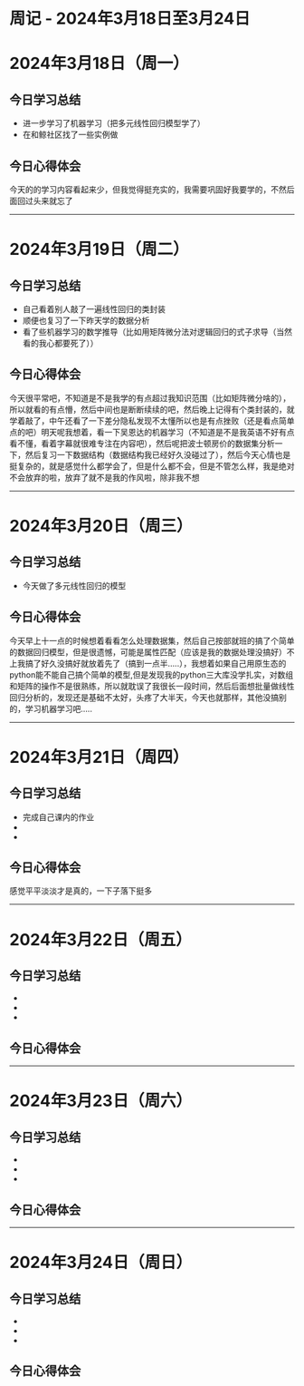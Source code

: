 # 周记 - 2024年3月18日至3月24日

# 2024年3月18日（周一）

## 今日学习总结

- 进一步学习了机器学习（把多元线性回归模型学了）
- 在和鲸社区找了一些实例做

## 今日心得体会

今天的的学习内容看起来少，但我觉得挺充实的，我需要巩固好我要学的，不然后面回过头来就忘了

------

# 2024年3月19日（周二）

## 今日学习总结

- 自己看着别人敲了一遍线性回归的类封装
- 顺便也复习了一下昨天学的数据分析
- 看了些机器学习的数学推导（比如用矩阵微分法对逻辑回归的式子求导（当然看的我心都要死了））

## 今日心得体会

今天很平常吧，不知道是不是我学的有点超过我知识范围（比如矩阵微分啥的），所以就看的有点懵，然后中间也是断断续续的吧，然后晚上记得有个类封装的，就学着敲了，中午还看了一下差分隐私发现不太懂所以也是有点挫败（还是看点简单点的吧）明天呢我想着，看一下吴恩达的机器学习（不知道是不是我英语不好有点看不懂，看着字幕就很难专注在内容吧），然后呢把波士顿房价的数据集分析一下，然后复习一下数据结构（数据结构我已经好久没碰过了），然后今天心情也是挺复杂的，就是感觉什么都学会了，但是什么都不会，但是不管怎么样，我是绝对不会放弃的啦，放弃了就不是我的作风啦，除非我不想

------

# 2024年3月20日（周三）

## 今日学习总结

- 今天做了多元线性回归的模型

## 今日心得体会

今天早上十一点的时候想着看看怎么处理数据集，然后自己按部就班的搞了个简单的数据回归模型，但是很遗憾，可能是属性匹配（应该是我的数据处理没搞好）不上我搞了好久没搞好就放着先了（搞到一点半…..），我想着如果自己用原生态的python能不能自己搞个简单的模型,但是发现我的python三大库没学扎实，对数组和矩阵的操作不是很熟练，所以就耽误了我很长一段时间，然后后面想批量做线性回归分析的，发现还是基础不太好，头疼了大半天，今天也就那样，其他没搞别的，学习机器学习吧…..

------

# 2024年3月21日（周四）

## 今日学习总结

- 完成自己课内的作业
- 
- 

## 今日心得体会

感觉平平淡淡才是真的，一下子落下挺多

------

# 2024年3月22日（周五）

## 今日学习总结

- 
- 
- 

## 今日心得体会



------

# 2024年3月23日（周六）

## 今日学习总结

- 
- 
- 

## 今日心得体会



------

# 2024年3月24日（周日）

## 今日学习总结

- 
- 
- 

## 今日心得体会

